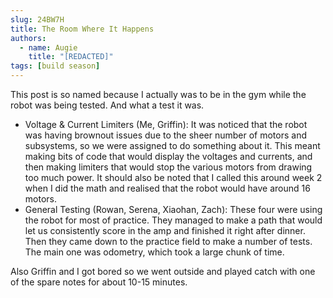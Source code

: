 ```yaml
---
slug: 24BW7H
title: The Room Where It Happens
authors:
  - name: Augie
    title: "[REDACTED]"
tags: [build season]
---
```

This post is so named because I actually was to be in the gym while the robot was being tested. And what a test it was.
* Voltage & Current Limiters (Me, Griffin): It was noticed that the robot was having brownout issues due to the sheer number of motors and subsystems, so we were assigned to do something about it. This meant making bits of code that would display the voltages and currents, and then making limiters that would stop the various motors from drawing too much power. It should also be noted that I called this around week 2 when I did the math and realised that the robot would have around 16 motors. 
* General Testing (Rowan, Serena, Xiaohan, Zach): These four were using the robot for most of practice. They managed to make a path that would let us consistently score in the amp and finished it right after dinner. Then they came down to the practice field to make a number of tests. The main one was odometry, which took a large chunk of time. 

Also Griffin and I got bored so we went outside and played catch with one of the spare notes for about 10-15 minutes.